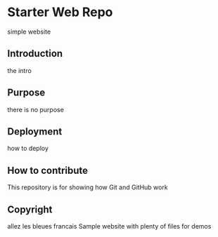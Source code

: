 # Starter Web Repo

simple website
## Introduction
the intro
## Purpose
there is no purpose
## Deployment
how to deploy
## How to contribute
This repository is for showing how Git and GitHub work
## Copyright
allez
les bleues
francais
Sample website with plenty of files for demos
